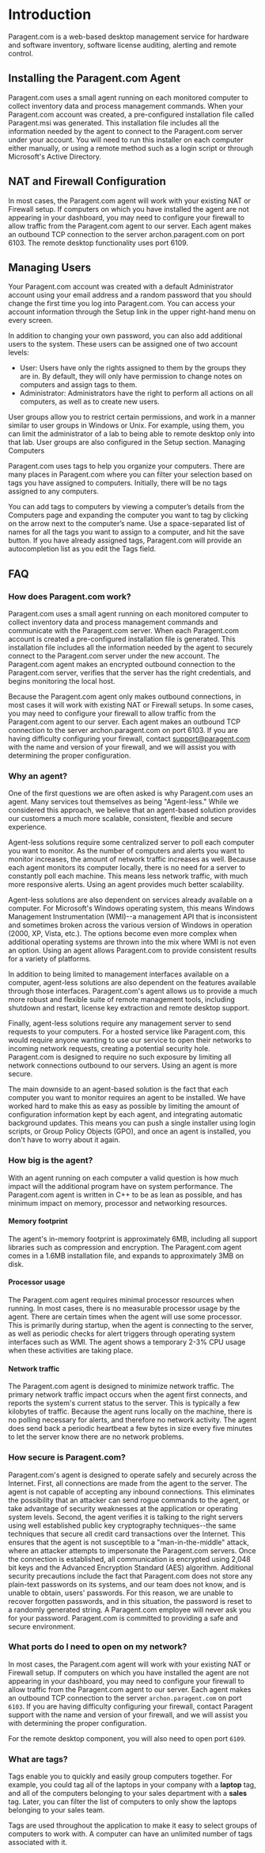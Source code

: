 # Introduction #

Paragent.com is a web-based desktop management service for hardware
and software inventory, software license auditing, alerting and remote
control.

## Installing the Paragent.com Agent ##

Paragent.com uses a small agent running on each monitored computer to collect inventory data and process management commands. When your Paragent.com account was created, a pre-configured installation file called Paragent.msi was generated. This installation file includes all the information needed by the agent to connect to the Paragent.com server under your account. You will need to run this installer on each computer either manually, or using a remote method such as a login script or through Microsoft's Active Directory.

## NAT and Firewall Configuration ##

In most cases, the Paragent.com agent will work with your existing NAT or Firewall setup. If computers on which you have installed the agent are not appearing in your dashboard, you may need to configure your firewall to allow traffic from the Paragent.com agent to our server. Each agent makes an outbound TCP connection to the server archon.paragent.com on port 6103. The remote desktop functionality uses port 6109.

## Managing Users ##

Your Paragent.com account was created with a default Administrator account using your email address and a random password that you should change the first time you log into Paragent.com. You can access your account information through the Setup link in the upper right-hand menu on every screen.

In addition to changing your own password, you can also add additional users to the system. These users can be assigned one of two account levels:

  * User: Users have only the rights assigned to them by the groups they are in. By default, they will only have permission to change notes on computers and assign tags to them.
  * Administrator: Administrators have the right to perform all actions on all computers, as well as to create new users.

User groups allow you to restrict certain permissions, and work in a manner similar to user groups in Windows or Unix. For example, using them, you can limit the administrator of a lab to being able to remote desktop only into that lab. User groups are also configured in the Setup section.
Managing Computers

Paragent.com uses tags to help you organize your computers. There are many places in Paragent.com where you can filter your selection based on tags you have assigned to computers. Initially, there will be no tags assigned to any computers.

You can add tags to computers by viewing a computer’s details from the Computers page and expanding the computer you want to tag by clicking on the arrow next to the computer’s name. Use a space-separated list of names for all the tags you want to assign to a computer, and hit the save button. If you have already assigned tags, Paragent.com will provide an autocompletion list as you edit the Tags field.

## FAQ ##

### How does Paragent.com work? ###

Paragent.com uses a small agent running on each monitored computer to
collect inventory data and process management commands and communicate
with the Paragent.com server. When each Paragent.com account is
created a pre-configured installation file is generated. This
installation file includes all the information needed by the agent to
securely connect to the Paragent.com server under the new account. The
Paragent.com agent makes an encrypted outbound connection to the
Paragent.com server, verifies that the server has the right
credentials, and begins monitoring the local host.

Because the Paragent.com agent only makes outbound connections, in
most cases it will work with existing NAT or Firewall setups. In some
cases, you may need to configure your firewall to allow traffic from
the Paragent.com agent to our server. Each agent makes an outbound TCP
connection to the server archon.paragent.com on port 6103. If you are
having difficulty configuring your firewall, contact
support@paragent.com with the name and version of your firewall, and
we will assist you with determining the proper configuration.

### Why an agent? ###

One of the first questions we are often asked is why Paragent.com uses
an agent. Many services tout themselves as being "Agent-less." While
we considered this approach, we believe that an agent-based solution
provides our customers a much more scalable, consistent, flexible and
secure experience.

Agent-less solutions require some centralized server to poll each
computer you want to monitor. As the number of computers and alerts
you want to monitor increases, the amount of network traffic increases
as well. Because each agent monitors its computer locally, there is no
need for a server to constantly poll each machine. This means less
network traffic, with much more responsive alerts. Using an agent
provides much better scalability.

Agent-less solutions are also dependent on services already available
on a computer. For Microsoft's Windows operating system, this means
Windows Management Instrumentation (WMI)--a management API that is
inconsistent and sometimes broken across the various version of
Windows in operation (2000, XP, Vista, etc.). The options become even
more complex when additional operating systems are thrown into the mix
where WMI is not even an option. Using an agent allows Paragent.com to
provide consistent results for a variety of platforms.

In addition to being limited to management interfaces available on a
computer, agent-less solutions are also dependent on the features
available through those interfaces. Paragent.com's agent allows us to
provide a much more robust and flexible suite of remote management
tools, including shutdown and restart, license key extraction and
remote desktop support.

Finally, agent-less solutions require any management server to send
requests to your computers. For a hosted service like Paragent.com,
this would require anyone wanting to use our service to open their
networks to incoming network requests, creating a potential security
hole. Paragent.com is designed to require no such exposure by limiting
all network connections outbound to our servers. Using an agent is
more secure.

The main downside to an agent-based solution is the fact that each
computer you want to monitor requires an agent to be installed. We
have worked hard to make this as easy as possible by limiting the
amount of configuration information kept by each agent, and
integrating automatic background updates. This means you can push a
single installer using login scripts, or Group Policy Objects (GPO),
and once an agent is installed, you don't have to worry about it
again.

### How big is the agent? ###

With an agent running on each computer a valid question is how much
impact will the additional program have on system performance. The
Paragent.com agent is written in C++ to be as lean as possible, and
has minimum impact on memory, processor and networking resources.

#### Memory footprint ####

The agent's in-memory footprint is approximately 6MB, including all
support libraries such as compression and encryption. The Paragent.com
agent comes in a 1.6MB installation file, and expands to approximately
3MB on disk.

#### Processor usage ####

The Paragent.com agent requires minimal processor resources when
running. In most cases, there is no measurable processor usage by the
agent. There are certain times when the agent will use some processor.
This is primarily during startup, when the agent is connecting to the
server, as well as periodic checks for alert triggers through
operating system interfaces such as WMI. The agent shows a temporary
2-3% CPU usage when these activities are taking place.

#### Network traffic ####

The Paragent.com agent is designed to minimize network traffic. The
primary network traffic impact occurs when the agent first connects,
and reports the system's current status to the server. This is
typically a few kilobytes of traffic. Because the agent runs locally
on the machine, there is no polling necessary for alerts, and
therefore no network activity. The agent does send back a periodic
heartbeat a few bytes in size every five minutes to let the server
know there are no network problems.

### How secure is Paragent.com? ###

Paragent.com's agent is designed to operate safely and securely across
the Internet. First, all connections are made from the agent to the
server. The agent is not capable of accepting any inbound connections.
This eliminates the possibility that an attacker can send rogue
commands to the agent, or take advantage of security weaknesses at the
application or operating system levels. Second, the agent verifies it
is talking to the right servers using well established public key
cryptography techniques--the same techniques that secure all credit
card transactions over the Internet. This ensures that the agent is
not susceptible to a "man-in-the-middle" attack, where an attacker
attempts to impersonate the Paragent.com servers. Once the connection
is established, all communication is encrypted using 2,048 bit keys
and the Advanced Encryption Standard (AES) algorithm. Additional
security precautions include the fact that Paragent.com does not store
any plain-text passwords on its systems, and our team does not know,
and is unable to obtain, users' passwords. For this reason, we are
unable to recover forgotten passwords, and in this situation, the
password is reset to a randomly generated string. A Paragent.com
employee will never ask you for your password. Paragent.com is
committed to providing a safe and secure environment.


### What ports do I need to open on my network? ###

In most cases, the Paragent.com agent will work with your existing NAT or Firewall setup. If computers on which you have installed the agent are not appearing in your dashboard, you may need to configure your firewall to allow traffic from the Paragent.com agent to our server. Each agent makes an outbound TCP connection to the server `archon.paragent.com` on port `6103`. If you are having difficulty configuring your firewall, contact Paragent support with the name and version of your firewall, and we will assist you with determining the proper configuration.

For the remote desktop component, you will also need to open port `6109`.

### What are tags? ###

Tags enable you to quickly and easily group computers together. For example, you could tag all of the laptops in your company with a **laptop** tag, and all of the computers belonging to your sales department with a **sales** tag. Later, you can filter the list of computers to only show the laptops belonging to your sales team.

Tags are used throughout the application to make it easy to select groups of computers to work with. A computer can have an unlimited number of tags associated with it.